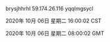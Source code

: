 brysjhhrhl 59.174.26.116 yqqlmgsycl

2020年 10月 06日 星期二 16:00:02 CST

2020年 10月 06日 星期二 08:00:02 GMT
